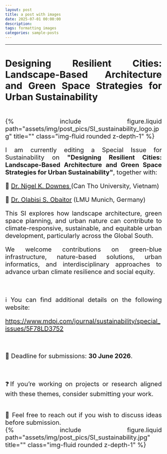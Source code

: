 ```yaml
---
layout: post
title: a post with images
date: 2025-07-01 00:00:00
description: 
tags: formatting images
categories: sample-posts
---
```


<hr>

<div style="text-align:justify; font-size:20px;">

## Designing Resilient Cities: Landscape-Based Architecture and Green Space Strategies for Urban Sustainability

<br>

<div class="row">
    <div class="col-sm mt-3 mt-md-0">
        {% include figure.liquid path="assets/img/post_pics/SI_sustainability_logo.jpg" title="" class="img-fluid rounded z-depth-1" %}
    </div>
</div>

<p style="font-size:20px"> 

</p> 

I am currently editing a Special Issue for Sustainability on **"Designing Resilient Cities: Landscape-Based Architecture and Green Space Strategies for Urban Sustainability"**, together with:

🔹 <a href="https://scholar.google.com/citations?user=cNYcVQ0AAAAJ&hl=en">Dr. Nigel K. Downes </a> (Can Tho University, Vietnam)

🔹 <a href="https://www.geo.lmu.de/geographie/de/personen/kontaktseite/olabisi-obaitor-4e3afe23.html">Dr. Olabisi S. Obaitor</a> (LMU Munich, Germany)

This SI explores how landscape architecture, green space planning, and urban nature can contribute to climate-responsive, sustainable, and equitable urban development, particularly across the Global South. 

We welcome contributions on green-blue infrastructure, nature-based solutions, urban informatics, and interdisciplinary approaches to advance urban climate resilience and social equity.

<br>

ℹ️ You can find additional details on the following website:

<a href="https://www.mdpi.com/journal/sustainability/special_issues/5F78LD3752">https://www.mdpi.com/journal/sustainability/special_issues/5F78LD3752</a>

<br>

📅 Deadline for submissions: **30 June 2026**.

<br>

❓If you’re working on projects or research aligned with these themes, consider submitting your work.

<br>
📩 Feel free to reach out if you wish to discuss ideas before submission.



<br>

<div class="row">
    <div class="col-sm mt-3 mt-md-0">
        {% include figure.liquid path="assets/img/post_pics/SI_sustainability.jpg" title="" class="img-fluid rounded z-depth-1" %}
    </div>
</div>



</div>